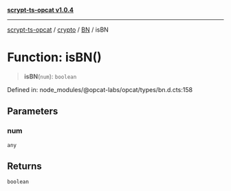 [**scrypt-ts-opcat v1.0.4**](../../../../../README.md)

***

[scrypt-ts-opcat](../../../../../README.md) / [crypto](../../../README.md) / [BN](../README.md) / isBN

# Function: isBN()

> **isBN**(`num`): `boolean`

Defined in: node\_modules/@opcat-labs/opcat/types/bn.d.cts:158

## Parameters

### num

`any`

## Returns

`boolean`
